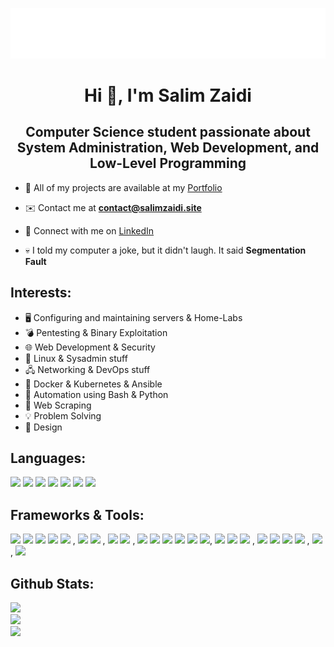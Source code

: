<p align="center">
    <img alt="life" width="550" src="life.png">
</p>

<h1 align="center">Hi 👋, I'm Salim Zaidi</h1>
<h2 align="center">Computer Science student passionate about System Administration, Web Development, and Low-Level Programming</h2>

- 🚀 All of my projects are available at my [Portfolio](https://salimzaidi.site)

- ✉️ Contact me at **contact@salimzaidi.site**

- :link: Connect with me on [LinkedIn](https://www.linkedin.com/in/zedsalim)

- 💀 I told my computer a joke, but it didn't laugh. It said **Segmentation Fault**

<h2 align="left">Interests:</h2>

- 🖥️ Configuring and maintaining servers & Home-Labs
- 💣 Pentesting & Binary Exploitation
- 🌐 Web Development & Security
- 🐧 Linux & Sysadmin stuff
- 🖧 Networking & DevOps stuff
- 🐳 Docker & Kubernetes & Ansible
- 🔧 Automation using Bash & Python
- 🔎 Web Scraping
- 💡 Problem Solving
- 🎨 Design

<h2 align="left">Languages:</h2>

![](https://img.shields.io/badge/C-informational?style=flat&logo=c&logoColor=white&color=2F6C92)
![](https://img.shields.io/badge/Python-informational?style=flat&logo=python&logoColor=white&color=2F6C92)
![](https://img.shields.io/badge/Bash-informational?style=flat&logo=gnu-bash&logoColor=white&color=2F6C92)
![](https://img.shields.io/badge/JavaScript-informational?style=flat&logo=javascript&logoColor=white&color=2F6C92)
![](https://img.shields.io/badge/PHP-informational?style=flat&logo=php&logoColor=white&color=2F6C92)
![](https://img.shields.io/badge/HTML5-informational?style=flat&logo=html5&logoColor=white&color=2F6C92)
![](https://img.shields.io/badge/CSS3-informational?style=flat&logo=css3&logoColor=white&color=2F6C92)



<h2 align="left">Frameworks & Tools:</h2>

![](https://img.shields.io/badge/Django-informational?style=flat&logo=django&logoColor=white&color=2F6C92)
![](https://img.shields.io/badge/Flask-informational?style=flat&logo=flask&logoColor=white&color=2F6C92)
![](https://img.shields.io/badge/WordPress-informational?style=flat&logo=wordpress&logoColor=white&color=2F6C92)
![](https://img.shields.io/badge/TailwindCSS-informational?style=flat&logo=tailwindcss&logoColor=white&color=2F6C92)
![](https://img.shields.io/badge/Bootstrap-informational?style=flat&logo=bootstrap&logoColor=white&color=2F6C92) ,
![](https://img.shields.io/badge/Linux-informational?style=flat&logo=linux&logoColor=white&color=2F6C92)
![](https://img.shields.io/badge/Windows-informational?style=flat&logo=windows&logoColor=white&color=2F6C92) , 
![](https://img.shields.io/badge/Vim-informational?style=flat&logo=vim&logoColor=white&color=2F6C92)
![](https://img.shields.io/badge/VSCode-informational?style=flat&logo=visualstudiocode&logoColor=white&color=2F6C92) , 
![](https://img.shields.io/badge/Git-informational?style=flat&logo=git&logoColor=white&color=2F6C92)
![](https://img.shields.io/badge/Docker-informational?style=flat&logo=docker&logoColor=white&color=2F6C92)
![](https://img.shields.io/badge/Kubernetes-informational?style=flat&logo=kubernetes&logoColor=white&color=2F6C92)
![](https://img.shields.io/badge/Ansible-informational?style=flat&logo=ansible&logoColor=white&color=2F6C92)
![](https://img.shields.io/badge/Virtualization-informational?style=flat&logo=virtualbox&logoColor=white&color=2F6C92)
![](https://img.shields.io/badge/Proxmox-informational?style=flat&logo=proxmox&logoColor=white&color=2F6C92), ![](https://img.shields.io/badge/Nginx-informational?style=flat&logo=nginx&logoColor=white&color=2F6C92)
![](https://img.shields.io/badge/Apache-informational?style=flat&logo=apache&logoColor=white&color=2F6C92)
![](https://img.shields.io/badge/OpenLiteSpeed-informational?style=flat&logo=openlitespeed&logoColor=white&color=2F6C92) , 
![](https://img.shields.io/badge/PostgreSQL-informational?style=flat&logo=postgresql&logoColor=white&color=2F6C92)
![](https://img.shields.io/badge/MySQL-informational?style=flat&logo=mysql&logoColor=white&color=2F6C92)
![](https://img.shields.io/badge/SQLite-informational?style=flat&logo=sqlite&logoColor=white&color=2F6C92)
![](https://img.shields.io/badge/Firebase-informational?style=flat&logo=firebase&logoColor=white&color=2F6C92) , 
![](https://img.shields.io/badge/GDB-informational?style=flat&logo=gnu&logoColor=white&color=2F6C92) , ![](https://img.shields.io/badge/Photoshop-informational?style=flat&logo=adobe-photoshop&logoColor=white&color=2F6C92)


<h2 align="left">Github Stats:</h2>

![](https://github-readme-streak-stats.herokuapp.com/?user=zedsalim&theme=prussian&hide_border=true)<br/>
![](https://github-readme-stats.vercel.app/api?username=zedsalim&theme=prussian&hide_border=true&include_all_commits=false&count_private=false)<br/>
![](https://github-readme-stats.vercel.app/api/top-langs/?username=zedsalim&theme=prussian&hide_border=true&include_all_commits=false&count_private=false&layout=compact)

